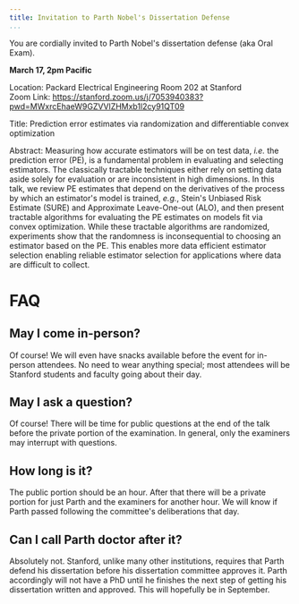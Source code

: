 ```yaml
---
title: Invitation to Parth Nobel's Dissertation Defense
...
```


You are cordially invited to Parth Nobel's dissertation defense (aka Oral Exam).

**March 17, 2pm Pacific**

Location: Packard Electrical Engineering Room 202 at Stanford  
Zoom Link: <https://stanford.zoom.us/j/7053940383?pwd=MWxrcEhaeW9GZVVlZHMxb1l2cy91QT09>

Title: Prediction error estimates via randomization and differentiable convex optimization

Abstract: Measuring how accurate estimators will be on test data, *i.e.* the prediction error (PE), is a fundamental problem in evaluating and selecting estimators. The classically tractable techniques either rely on setting data aside solely for evaluation or are inconsistent in high dimensions. In this talk, we review PE estimates that depend on the derivatives of the process by which an estimator's model is trained, *e.g.*, Stein's Unbiased Risk Estimate (SURE) and Approximate Leave-One-out (ALO), and then present tractable algorithms for evaluating the PE estimates on models fit via convex optimization. While these tractable algorithms are randomized, experiments show that the randomness is inconsequential to choosing an estimator based on the PE. This enables more data efficient estimator selection enabling reliable estimator selection for applications where data are difficult to collect.

# FAQ

## May I come in-person?

Of course! We will even have snacks available before the event for in-person attendees. No need to wear anything special; most attendees will be Stanford students and faculty going about their day.

## May I ask a question?

Of course! There will be time for public questions at the end of the talk before the private portion of the examination.
In general, only the examiners may interrupt with questions.

## How long is it?

The public portion should be an hour. After that there will be a private portion for just Parth and the examiners for another hour.
We will know if Parth passed following the committee's deliberations that day.

## Can I call Parth doctor after it?

Absolutely not. Stanford, unlike many other institutions, requires that Parth defend his dissertation before his dissertation committee approves it.
Parth accordingly will not have a PhD until he finishes the next step of getting his dissertation written and approved.
This will hopefully be in September.
